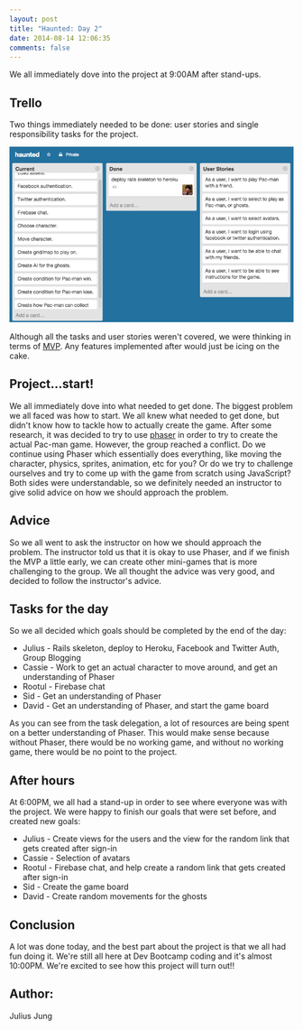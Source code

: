 ```yaml
---
layout: post
title: "Haunted: Day 2"
date: 2014-08-14 12:06:35
comments: false
---
```


We all immediately dove into the project at 9:00AM after stand-ups.

## Trello

Two things immediately needed to be done: user stories and single responsibility tasks for the project.

![alt text](/assets/img/trello.jpg "Trello")

Although all the tasks and user stories weren't covered, we were thinking in terms of [MVP](http://en.wikipedia.org/wiki/Minimum_viable_product). Any features implemented after would just be icing on the cake.

## Project...start!

We all immediately dove into what needed to get done. The biggest problem we all faced was how to start. We all knew what needed to get done, but didn't know how to tackle how to actually create the game. After some research, it was decided to try to use [phaser](http://phaser.io/) in order to try to create the actual Pac-man game. However, the group reached a conflict. Do we continue using Phaser which essentially does everything, like moving the character, physics, sprites, animation, etc for you? Or do we try to challenge ourselves and try to come up with the game from scratch using JavaScript? Both sides were understandable, so we definitely needed an instructor to give solid advice on how we should approach the problem.

## Advice

So we all went to ask the instructor on how we should approach the problem. The instructor told us that it is okay to use Phaser, and if we finish the MVP a little early, we can create other mini-games that is more challenging to the group. We all thought the advice was very good, and decided to follow the instructor's advice.

## Tasks for the day

So we all decided which goals should be completed by the end of the day:

  * Julius - Rails skeleton, deploy to Heroku, Facebook and Twitter Auth, Group Blogging
  * Cassie - Work to get an actual character to move around, and get an understanding of Phaser
  * Rootul - Firebase chat
  * Sid - Get an understanding of Phaser
  * David - Get an understanding of Phaser, and start the game board

As you can see from the task delegation, a lot of resources are being spent on a better understanding of Phaser. This would make sense because without Phaser, there would be no working game, and without no working game, there would be no point to the project.

## After hours

At 6:00PM, we all had a stand-up in order to see where everyone was with the project. We were happy to finish our goals that were set before, and created new goals:

  * Julius - Create views for the users and the view for the random link that gets created after sign-in
  * Cassie - Selection of avatars
  * Rootul - Firebase chat, and help create a random link that gets created after sign-in
  * Sid - Create the game board
  * David - Create random movements for the ghosts

## Conclusion

A lot was done today, and the best part about the project is that we all had fun doing it. We're still all here at Dev Bootcamp coding and it's almost 10:00PM. We're excited to see how this project will turn out!!

## Author:

Julius Jung